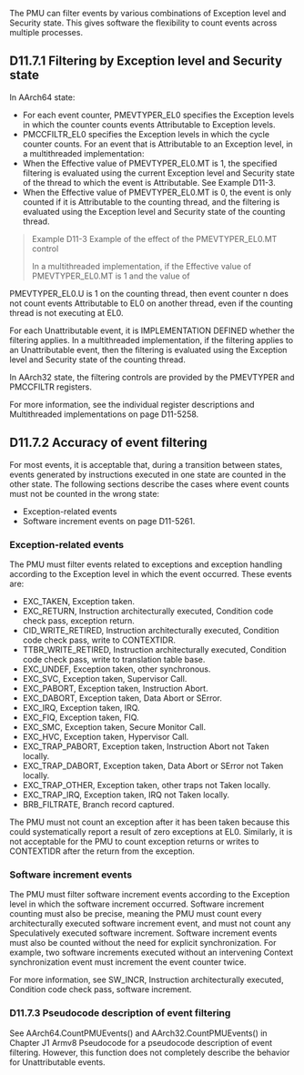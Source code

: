 The PMU can filter events by various combinations of Exception level and
Security state. This gives software the flexibility to count events across
multiple processes.

## D11.7.1 Filtering by Exception level and Security state

In AArch64 state:
* For each event counter, PMEVTYPER<n>_EL0 specifies the Exception levels in
  which the counter counts events Attributable to Exception levels.
* PMCCFILTR_EL0 specifies the Exception levels in which the cycle counter
  counts. For an event that is Attributable to an Exception level, in a
  multithreaded implementation:
* When the Effective value of PMEVTYPER<n>_EL0.MT is 1, the specified
  filtering is evaluated using the current Exception level and Security state
  of the thread to which the event is Attributable. See Example D11-3.
* When the Effective value of PMEVTYPER<n>_EL0.MT is 0, the event is only
  counted if it is Attributable to the counting thread, and the filtering is
  evaluated using the Exception level and Security state of the counting
  thread.

> Example D11-3 Example of the effect of the PMEVTYPER<n>_EL0.MT control
>
> In a multithreaded implementation, if the Effective value of
> PMEVTYPER<n>_EL0.MT is 1 and the value of

PMEVTYPER<n>_EL0.U is 1 on the counting thread, then event counter n does not
count events Attributable to EL0 on another thread, even if the counting thread
is not executing at EL0.

For each Unattributable event, it is IMPLEMENTATION DEFINED whether the
filtering applies. In a multithreaded implementation, if the filtering applies
to an Unattributable event, then the filtering is evaluated using the Exception
level and Security state of the counting thread.

In AArch32 state, the filtering controls are provided by the PMEVTYPER<n> and
PMCCFILTR registers.

For more information, see the individual register descriptions and
Multithreaded implementations on page D11-5258.

## D11.7.2 Accuracy of event filtering

For most events, it is acceptable that, during a transition between states,
events generated by instructions executed in one state are counted in the other
state. The following sections describe the cases where event counts must not be
counted in the wrong state:

* Exception-related events
* Software increment events on page D11-5261.

### Exception-related events

The PMU must filter events related to exceptions and exception handling
according to the Exception level in which the event occurred. These events are:

* EXC_TAKEN, Exception taken.
* EXC_RETURN, Instruction architecturally executed, Condition code check
  pass, exception return.
* CID_WRITE_RETIRED, Instruction architecturally executed, Condition code
  check pass, write to CONTEXTIDR.
* TTBR_WRITE_RETIRED, Instruction architecturally executed, Condition code
  check pass, write to translation table base.
* EXC_UNDEF, Exception taken, other synchronous.
* EXC_SVC, Exception taken, Supervisor Call.
* EXC_PABORT, Exception taken, Instruction Abort.
* EXC_DABORT, Exception taken, Data Abort or SError.
* EXC_IRQ, Exception taken, IRQ.
* EXC_FIQ, Exception taken, FIQ.
* EXC_SMC, Exception taken, Secure Monitor Call.
* EXC_HVC, Exception taken, Hypervisor Call.
* EXC_TRAP_PABORT, Exception taken, Instruction Abort not Taken locally.
* EXC_TRAP_DABORT, Exception taken, Data Abort or SError not Taken locally.
* EXC_TRAP_OTHER, Exception taken, other traps not Taken locally.
* EXC_TRAP_IRQ, Exception taken, IRQ not Taken locally.
* BRB_FILTRATE, Branch record captured.

The PMU must not count an exception after it has been taken because this could
systematically report a result of zero exceptions at EL0. Similarly, it is not
acceptable for the PMU to count exception returns or writes to CONTEXTIDR after
the return from the exception.

### Software increment events

The PMU must filter software increment events according to the Exception level
in which the software increment occurred. Software increment counting must also
be precise, meaning the PMU must count every architecturally executed software
increment event, and must not count any Speculatively executed software
increment. Software increment events must also be counted without the need for
explicit synchronization. For example, two software increments executed without
an intervening Context synchronization event must increment the event counter
twice.

For more information, see SW_INCR, Instruction architecturally executed,
Condition code check pass, software increment.

### D11.7.3 Pseudocode description of event filtering

See AArch64.CountPMUEvents() and AArch32.CountPMUEvents() in Chapter J1 Armv8
Pseudocode for a pseudocode description of event filtering. However, this
function does not completely describe the behavior for Unattributable events.


